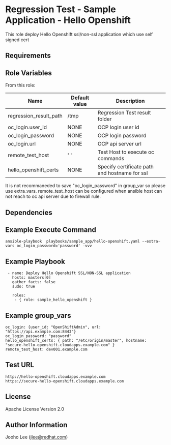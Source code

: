Regression Test - Sample Application - Hello Openshift
============

This role deploy Hello Openshift ssl/non-ssl application which use self signed cert

Requirements
------------

Role Variables
--------------

From this role:

| Name                        | Default value                                 | Description                                                                 |
|-----------------------------|-----------------------------------------------|-----------------------------------------------------------------------------|
| regression_result_path      | /tmp                                          | Regression Test result folder                                               |
| oc_login.user_id            | NONE                                          | OCP login user id                                                           |
| oc_login_password           | NONE                                          | OCP login password                                                          |
| oc_login.url                | NONE                                          | OCP api server url                                                          |
| remote_test_host            | ' '                                           | Test Host to execute oc commands                                          |
| hello_openshift_certs       | NONE                                          | Specify certificate path and hostname for ssl                               |

It is not recommaneded to save "oc_login_password" in group_var so please use extra_vars.
remote_test_host can be configured when ansible host can not reach to oc api server due to firewall rule.


Dependencies
------------

Example Execute Command
-----------------------
```
ansible-playbook  playbooks/sample_app/hello-openshift.yaml --extra-vars oc_login_password='password' -vvv
```

Example Playbook
----------------

```
 - name: Deploy Hello Openshift SSL/NON-SSL application
   hosts: masters[0]
   gather_facts: false
   sudo: true

   roles:
    - { role: sample_hello_openshift }

```

Example group_vars
------------------
```
oc_login: {user_id: "OpenShiftAdmin", url: "https://api.example.com:8443"}
oc_login_password: "password"
hello_openshift_certs: { path: "/etc/origin/master", hostname: "secure-hello-openshift.cloudapps.example.com" }
remote_test_host: dev001.example.com
```

Test URL
--------
```
http://hello-openshift.cloudapps.example.com
https://secure-hello-openshift.cloudapps.example.com
```

License
-------

Apache License Version 2.0

Author Information
------------------

Jooho Lee (jlee@redhat.com)
